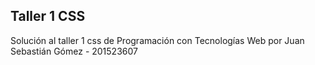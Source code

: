 ## Taller 1 CSS
Solución al taller 1 css de Programación con Tecnologías Web por Juan Sebastián Gómez - 201523607
